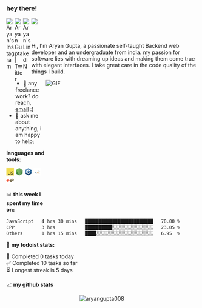 ### hey there!
<a href="https://www.instagram.com/wakeupparyan/">
  <img align="left" alt="Aryan's Instagram" width="22px" src="https://raw.githubusercontent.com/hussainweb/hussainweb/main/icons/instagram.png" />
</a>
<a href="https://twitter.com/wakeuparyan">
  <img align="left" alt="Aryan Gupta | Twitter" width="22px" src="https://raw.githubusercontent.com/peterthehan/peterthehan/master/assets/twitter.svg" />
</a>
<a href="https://www.linkedin.com/in/aryan-gupta-18270b1aa/">
  <img align="left" alt="Aryan's LinkedIN" width="22px" src="https://raw.githubusercontent.com/peterthehan/peterthehan/master/assets/linkedin.svg" />
</a>


![](https://visitor-badge.glitch.me/badge?page_id=aryangupta008.aryangupta008)

<br />

Hi, I'm Aryan Gupta, a passionate self-taught Backend web developer and an undergraduate from india. my passion for software lies with dreaming up ideas and making them come true with elegant interfaces. I take great care in the code quality of the things I build.






  <img align="right" alt="GIF" src="https://github.com/abhisheknaiidu/abhisheknaiidu/blob/master/code.gif?raw=true" width="400" height="350" />
  
- 💼 any freelance work? do reach, [email](mailto:aryanetaundiya@gmail.com) :)
- 💬 ask me about anything, i am happy to help;

**languages and tools:**  

<code><img height="20" src="https://raw.githubusercontent.com/github/explore/80688e429a7d4ef2fca1e82350fe8e3517d3494d/topics/javascript/javascript.png"></code>
<code><img height="20" src="https://raw.githubusercontent.com/github/explore/80688e429a7d4ef2fca1e82350fe8e3517d3494d/topics/nodejs/nodejs.png"></code>
<code><img height="20" src="https://raw.githubusercontent.com/github/explore/80688e429a7d4ef2fca1e82350fe8e3517d3494d/topics/cpp/cpp.png"></code>
<code><img height="20" src="https://raw.githubusercontent.com/github/explore/80688e429a7d4ef2fca1e82350fe8e3517d3494d/topics/mysql/mysql.png"></code>
<code><img height="20" src="https://raw.githubusercontent.com/github/explore/80688e429a7d4ef2fca1e82350fe8e3517d3494d/topics/git/git.png"></code>

📊 **this week i spent my time on:**
<!--START_SECTION:waka-->

```text
JavaScript   4 hrs 30 mins   █████████████████████████   70.00 %
CPP          3 hrs           ██████████░░░░░░░░░░░░░░░   23.05 %
Others       1 hrs 15 mins   ████░░░░░░░░░░░░░░░░░░░░░   6.95  %
```

<!--END_SECTION:waka-->



🚧 **my todoist stats:**
<!-- TODO-IST:START -->           
🌸  Completed 0 tasks today           
✅  Completed 10 tasks so far           
⏳  Longest streak is 5 days
<!-- TODO-IST:END -->


📈 **my github stats**
</a>
<p align="center"> <img src="https://github-readme-stats.vercel.app/api?username=aryangupta008&show_icons=true&theme=gotham" alt="aryangupta008" />


